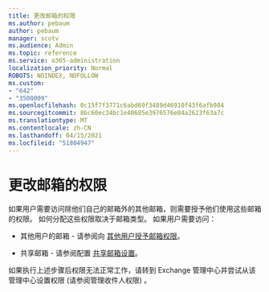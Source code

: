 ```yaml
---
title: 更改邮箱的权限
ms.author: pebaum
author: pebaum
manager: scotv
ms.audience: Admin
ms.topic: reference
ms.service: o365-administration
localization_priority: Normal
ROBOTS: NOINDEX, NOFOLLOW
ms.custom:
- "642"
- "3500009"
ms.openlocfilehash: 0c15f7f3771c6abd69f3489d46910f43f6afb904
ms.sourcegitcommit: 8bc60ec34bc1e40685e3976576e04a2623f63a7c
ms.translationtype: MT
ms.contentlocale: zh-CN
ms.lasthandoff: 04/15/2021
ms.locfileid: "51804947"
---
```

# <a name="changing-permissions-on-a-mailbox"></a>更改邮箱的权限

如果用户需要访问除他们自己的邮箱外的其他邮箱，则需要授予他们使用这些邮箱的权限。 如何分配这些权限取决于邮箱类型。 如果用户需要访问：
  
- 其他用户的邮箱 - 请参阅向 [其他用户授予邮箱权限](https://docs.microsoft.com/microsoft-365/admin/add-users/give-mailbox-permissions-to-another-user)。
    
- 共享邮箱 - 请参阅配置 [共享邮箱设置](https://docs.microsoft.com/microsoft-365/admin/email/configure-a-shared-mailbox#add-or-remove-members)。
    
如果执行上述步骤后权限无法正常工作，请转到 Exchange 管理中心并尝试从该管理中心设置权限 (请参阅管理收件人权限) 。 [](https://technet.microsoft.com/library/jj919240%28v=exchg.150%29.aspx)
  
